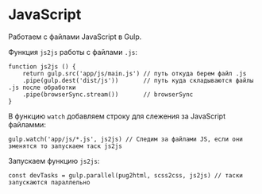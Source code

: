 # JavaScript
Работаем с файлами JavaScript в Gulp.

Функция `js2js` работы с файлами `.js`:

    function js2js () {
        return gulp.src('app/js/main.js') // путь откуда берем файл .js
        .pipe(gulp.dest('dist/js'))       // путь куда складываются файлы .js после обработки
        .pipe(browserSync.stream())       // browserSync
    }

В функцию `watch` добавляем строку для слежения за JavaScript файламми:

    gulp.watch('app/js/*.js', js2js) // Следим за файлами JS, если они зменятся то запускаем таск js2js

Запускаем функцию `js2js`:

    const devTasks = gulp.parallel(pug2html, scss2css, js2js) // таски запускаются параллельно
